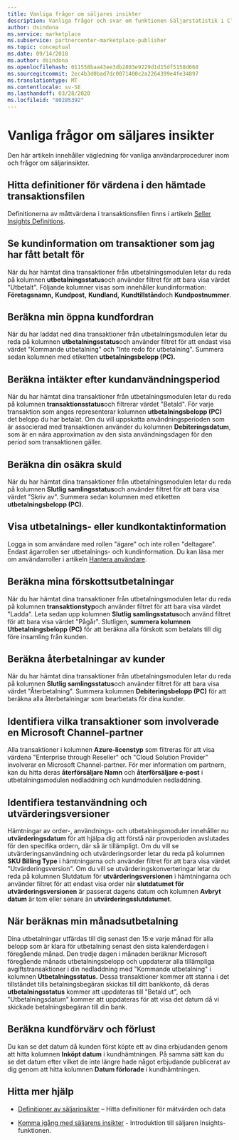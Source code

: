 ```yaml
---
title: Vanliga frågor om säljares insikter
description: Vanliga frågor och svar om funktionen Säljarstatistik i Cloud Partner Portal.
author: dsindona
ms.service: marketplace
ms.subservice: partnercenter-marketplace-publisher
ms.topic: conceptual
ms.date: 09/14/2018
ms.author: dsindona
ms.openlocfilehash: 011558baa43ee3db2803e9229d1d15df5158d668
ms.sourcegitcommit: 2ec4b3d0bad7dc0071400c2a2264399e4fe34897
ms.translationtype: MT
ms.contentlocale: sv-SE
ms.lasthandoff: 03/28/2020
ms.locfileid: "80285392"
---
```

<a name="seller-insights-faq"></a>Vanliga frågor om säljares insikter
===================

Den här artikeln innehåller vägledning för vanliga användarprocedurer inom och frågor om säljarinsikter.


<a name="find-definitions-for-the-values-in-the-downloaded-transaction-file"></a>Hitta definitioner för värdena i den hämtade transaktionsfilen
------------------------------------------------------------------

Definitionerna av måttvärdena i transaktionsfilen finns i artikeln [Seller Insights Definitions](./si-insights-definitions-v4.md).


<a name="see-customer-details-of-transactions-for-which-ive-been-paid"></a>Se kundinformation om transaktioner som jag har fått betalt för
-------------------------------------------------------------

När du har hämtat dina transaktioner från utbetalningsmodulen letar du reda på kolumnen **utbetalningsstatus**och använder filtret för att bara visa värdet "Utbetalt". Följande kolumner visas som innehåller kundinformation: **Företagsnamn,** **Kundpost,** **Kundland,** **Kundtillstånd**och **Kundpostnummer**.


<a name="calculate-my-open-accounts-receivable"></a>Beräkna min öppna kundfordran
-------------------------------------

När du har laddat ned dina transaktioner från utbetalningsmodulen letar du reda på kolumnen **utbetalningsstatus**och använder filtret för att endast visa värdet "Kommande utbetalning" och "Inte redo för utbetalning". Summera sedan kolumnen med etiketten **utbetalningsbelopp (PC).**


<a name="calculate-revenue-by-customer-usage-period"></a>Beräkna intäkter efter kundanvändningsperiod
------------------------------------------

När du har hämtat dina transaktioner från utbetalningsmodulen letar du reda på kolumnen **transaktionsstatus**och filtrerar värdet "Betald".   För varje transaktion som anges representerar kolumnen **utbetalningsbelopp (PC)** det belopp du har betalat.  Om du vill uppskatta användningsperioden som är associerad med transaktionen använder du kolumnen **Debiteringsdatum**, som är en nära approximation av den sista användningsdagen för den period som transaktionen gäller.


<a name="calculate-your-bad-debt"></a>Beräkna din osäkra skuld
---------------------

När du har hämtat dina transaktioner från utbetalningsmodulen letar du reda på kolumnen **Slutlig samlingsstatus**och använder filtret för att bara visa värdet "Skriv av". Summera sedan kolumnen med etiketten **utbetalningsbelopp (PC).**


<a name="view-payout-or-customer-contact-information"></a>Visa utbetalnings- eller kundkontaktinformation
-------------------------------------------

Logga in som användare med rollen "ägare" och inte rollen "deltagare". Endast ägarrollen ser utbetalnings- och kundinformation. Du kan läsa mer om användarroller i artikeln [Hantera användare](./cloud-partner-portal-manage-users.md).


<a name="calculate-my-advance-payouts"></a>Beräkna mina förskottsutbetalningar
----------------------------

När du har hämtat dina transaktioner från utbetalningsmodulen letar du reda på kolumnen **transaktionstyp**och använder filtret för att bara visa värdet "Ladda". Leta sedan upp kolumnen **Slutlig samlingsstatus**och använd filtret för att bara visa värdet "Pågår". Slutligen, **summera kolumnen Utbetalningsbelopp (PC)** för att beräkna alla förskott som betalats till dig före insamling från kunden.


<a name="calculate-customer-refunds"></a>Beräkna återbetalningar av kunder
--------------------------

När du har hämtat dina transaktioner från utbetalningsmodulen letar du reda på kolumnen **Slutlig samlingsstatus**och använder filtret för att bara visa värdet "Återbetalning". Summera kolumnen **Debiteringsbelopp (PC)** för att beräkna alla återbetalningar som bearbetats för dina kunder.


<a name="identify-which-transactions-involved-a-microsoft-channel-partner"></a>Identifiera vilka transaktioner som involverade en Microsoft Channel-partner
----------------------------------------------------------------

Alla transaktioner i kolumnen **Azure-licenstyp** som filtreras för att visa värdena "Enterprise through Reseller" och "Cloud Solution Provider" involverar en Microsoft Channel-partner. För mer information om partnern, kan du hitta deras **återförsäljare Namn** och **återförsäljare e-post** i utbetalningsmodulen nedladdning och kundmodulen nedladdning.


<a name="identify-trial-usage-and-trial-conversions"></a>Identifiera testanvändning och utvärderingsversioner
------------------------------------------

Hämtningar av order-, användnings- och utbetalningsmoduler innehåller nu **utvärderingsdatum** för att hjälpa dig att förstå när provperioden avslutades för den specifika ordern, där så är tillämpligt. Om du vill se utvärderingsanvändning och utvärderingsorder letar du reda på kolumnen **SKU Billing Type** i hämtningarna och använder filtret för att bara visa värdet "Utvärderingsversion". Om du vill se utvärderingskonverteringar letar du reda på kolumnen Slutdatum för **utvärderingsversionen** i hämtningarna och använder filtret för att endast visa order när **slutdatumet för utvärderingsversionen** är passerat dagens datum och kolumnen **Avbryt datum** är tom eller senare än **utvärderingsslutdatumet**.


<a name="when-is-my-monthly-payout-calculated"></a>När beräknas min månadsutbetalning
------------------------------------

Dina utbetalningar utfärdas till dig senast den 15:e varje månad för alla belopp som är klara för utbetalning senast den sista kalenderdagen i föregående månad. Den tredje dagen i månaden beräknar Microsoft föregående månads utbetalningsbelopp och uppdaterar alla tillämpliga avgiftstransaktioner i din nedladdning med "Kommande utbetalning" i kolumnen **Utbetalningsstatus.** Dessa transaktioner kommer att stanna i det tillståndet tills betalningsbegäran skickas till ditt bankkonto, då deras **utbetalningsstatus** kommer att uppdateras till "Betald ut", och "Utbetalningsdatum" kommer att uppdateras för att visa det datum då vi skickade betalningsbegäran till din bank.


<a name="calculate-customer-acquisition-and-loss"></a>Beräkna kundförvärv och förlust
---------------------------------------

Du kan se det datum då kunden först köpte ett av dina erbjudanden genom att hitta kolumnen **Inköpt datum** i kundhämtningen. På samma sätt kan du se det datum efter vilket de inte längre hade något erbjudande publicerat av dig genom att hitta kolumnen **Datum förlorade** i kundhämtningen.


<a name="finding-more-help"></a>Hitta mer hjälp
-----------------

- [Definitioner av säljarinsikter](./si-insights-definitions-v4.md) – Hitta definitioner för mätvärden och data

- [Komma igång med säljarens insikter](./si-getting-started.md) - Introduktion till säljaren Insights-funktionen.

